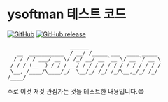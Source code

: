 # ysoftman 테스트 코드


[![GitHub](https://img.shields.io/github/license/mashape/apistatus.svg?style=for-the-badge)](github.com/ysoftman/test_code)
[![GitHub release](https://img.shields.io/github/release/qubyte/rubidium.svg?style=for-the-badge)](github.com/ysoftman/test_code)

```text
                    ______
   __  ___________  / __/ /_____ ___  ____ _____
  / / / / ___/ __ \/ /_/ __/ __ `__ \/ __ `/ __ \
 / /_/ (__  ) /_/ / __/ /_/ / / / / / /_/ / / / /
 \__, /____/\____/_/  \__/_/ /_/ /_/\__,_/_/ /_/
/____/
```

주로 이것 저것 관심가는 것들 테스트한 내용입니다.:smile:

